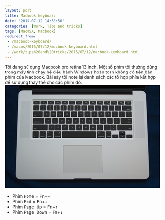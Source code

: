 ```yaml
---
layout: post
title: Macbook keyboard
date: '2015-07-12 14:53:50'
categories: [Work, Tips and tricks]
tags: [MacOSX, Macbook]
redirect_from: 
 - /macbook-keyboard/
 - /macos/2015/07/12/macbook-keyboard.html
 - /work/tips%20and%20tricks/2015/07/12/macbook-keyboard.html
---
```


Tôi đang sử dụng Macbook pro retina 13 inch. Một số phím tôi thường dùng trong máy tính chạy hệ điều hành Windows hoàn toàn không có trên bàn phím của Macbook. Bài này tôi note lại danh sách các tổ hợp phím kết hợp để sử dụng thay thế cho các phím đó.
![](/images/2015/07/macbook-pro-keyboard.jpg)

 * Phím <kbd>Home</kbd> = <kbd>Fn</kbd>+<kbd>←</kbd>
 * Phím <kbd>End</kbd> = <kbd>Fn</kbd>+<kbd>→</kbd>
 * Phím <kbd>Page Up</kbd> = <kbd>Fn</kbd>+<kbd>↑</kbd>
 * Phím <kbd>Page Down</kbd> = <kbd>Fn</kbd>+<kbd>↓</kbd>

  
